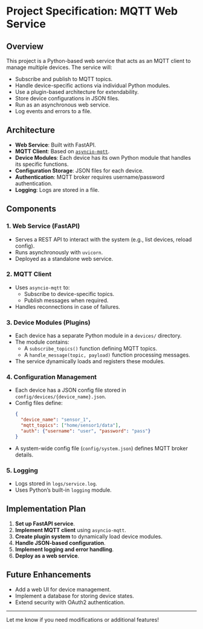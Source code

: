 # Project Specification: MQTT Web Service

## Overview
This project is a Python-based web service that acts as an MQTT client to manage multiple devices. The service will:
- Subscribe and publish to MQTT topics.
- Handle device-specific actions via individual Python modules.
- Use a plugin-based architecture for extendability.
- Store device configurations in JSON files.
- Run as an asynchronous web service.
- Log events and errors to a file.

## Architecture
- **Web Service**: Built with FastAPI.
- **MQTT Client**: Based on [`asyncio-mqtt`](https://github.com/AndreasHeine/asyncio-mqtt/tree/main).
- **Device Modules**: Each device has its own Python module that handles its specific functions.
- **Configuration Storage**: JSON files for each device.
- **Authentication**: MQTT broker requires username/password authentication.
- **Logging**: Logs are stored in a file.

## Components
### 1. Web Service (FastAPI)
- Serves a REST API to interact with the system (e.g., list devices, reload config).
- Runs asynchronously with `uvicorn`.
- Deployed as a standalone web service.

### 2. MQTT Client
- Uses `asyncio-mqtt` to:
  - Subscribe to device-specific topics.
  - Publish messages when required.
- Handles reconnections in case of failures.

### 3. Device Modules (Plugins)
- Each device has a separate Python module in a `devices/` directory.
- The module contains:
  - A `subscribe_topics()` function defining MQTT topics.
  - A `handle_message(topic, payload)` function processing messages.
- The service dynamically loads and registers these modules.

### 4. Configuration Management
- Each device has a JSON config file stored in `config/devices/{device_name}.json`.
- Config files define:
  ```json
  {
    "device_name": "sensor_1",
    "mqtt_topics": ["home/sensor1/data"],
    "auth": {"username": "user", "password": "pass"}
  }
  ```
- A system-wide config file (`config/system.json`) defines MQTT broker details.

### 5. Logging
- Logs stored in `logs/service.log`.
- Uses Python’s built-in `logging` module.

## Implementation Plan
1. **Set up FastAPI service**.
2. **Implement MQTT client** using `asyncio-mqtt`.
3. **Create plugin system** to dynamically load device modules.
4. **Handle JSON-based configuration**.
5. **Implement logging and error handling**.
6. **Deploy as a web service**.

## Future Enhancements
- Add a web UI for device management.
- Implement a database for storing device states.
- Extend security with OAuth2 authentication.

---
Let me know if you need modifications or additional features!


